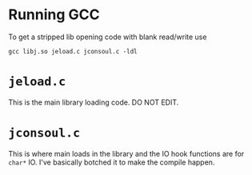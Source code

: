 # Running GCC
To get a stripped lib opening code with blank read/write use
```
gcc libj.so jeload.c jconsoul.c -ldl
```

# `jeload.c`
This is the main library loading code. DO NOT EDIT.

# `jconsoul.c`
This is where main loads in the library and the IO hook functions are for `char*` IO. I've basically botched it to make the compile happen.
